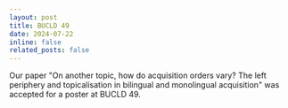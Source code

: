 ```yaml
---
layout: post
title: BUCLD 49
date: 2024-07-22
inline: false
related_posts: false
---
```


Our paper "On another topic, how do acquisition orders vary? The left periphery and topicalisation in bilingual and monolingual acquisition" was accepted for a poster at BUCLD 49.
